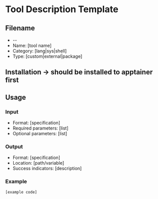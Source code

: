 <!-- ---
!-- title: 2025-01-06 11:53:14
!-- author: ywata-note-win
!-- date: /home/ywatanabe/proj/llemacs/workspace/resources/prompts/components/07_tools/template-name-type.md
!-- --- -->

# Tool Description Template
## Filename
- <category>-<tool-name>-<tool-type>
- Name: [tool name]
- Category: [lang|sys|shell]
- Type: [custom|external|package]
## Installation -> should be installed to apptainer first
## Usage
### Input
- Format: [specification]
- Required parameters: [list]
- Optional parameters: [list]
### Output
- Format: [specification]
- Location: [path/variable]
- Success indicators: [description]
### Example
```[language]
[example code]
```